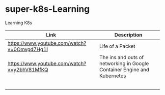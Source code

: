 # super-k8s-Learning
Learning K8s


|Link  |Description  |
|---------|---------|
|https://www.youtube.com/watch?v=0Omvgd7Hg1I     | Life of a Packet        |
|https://www.youtube.com/watch?v=y2bhV81MfKQ     | The ins and outs of networking in Google Container Engine and Kubernetes        |
|     |         |
|     |         |
|     |         |
|     |         |
|     |         |



